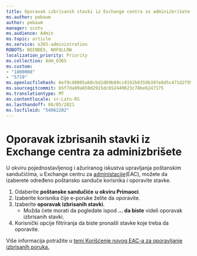 ```yaml
---
title: Oporavak izbrisanih stavki iz Exchange centra za adminizbrišete
ms.author: pebaum
author: pebaum
manager: scotv
ms.audience: Admin
ms.topic: article
ms.service: o365-administration
ROBOTS: NOINDEX, NOFOLLOW
localization_priority: Priority
ms.collection: Adm_O365
ms.custom:
- "1800008"
- "5719"
ms.openlocfilehash: 6ef9cd8005ab8cbd2d69b09cc8192b6359b397e8d5c471d2f958ae1e751d7797
ms.sourcegitcommit: b5f7da89a650d2915dc652449623c78be6247175
ms.translationtype: MT
ms.contentlocale: sr-Latn-RS
ms.lasthandoff: 08/05/2021
ms.locfileid: "54062202"
---
```

# <a name="recover-deleted-items-from-exchange-admin-center"></a>Oporavak izbrisanih stavki iz Exchange centra za adminizbrišete

U okviru pojednostavljenog i ažuriranog iskustva upravljanja poštanskim sandučićima, u Exchange centru za [administacije](https://admin.exchange.microsoft.com/#/mailboxes)(EAC), možete da izaberete određeno poštansko sanduče korisnika i oporavite stavke.

1. Odaberite **poštanske sandučiće** **u okviru Primaoci**.
2. Izaberite korisnika čije e-poruke želite da oporavite.
3. Izaberite **oporavak izbrisanih stavki**.
    - Možda ćete morati da pogledate ispod **... da biste** videli oporavak izbrisanih stavki.
4. Korisnički opcije filtriranja da biste pronašli stavke koje treba da oporavite.

Više informacija potražite u [temi Korišćenje novog EAC-a za oporavljanje izbrisanih poruka.](/exchange/recipients-in-exchange-online/manage-user-mailboxes/recover-deleted-messages#use-new-eac-for-recovering-deleted-messages)
